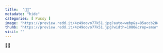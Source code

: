 ```yaml
---
title:  "🥵🤤"
metadate: "hide"
categories: [ Pussy ]
image: "https://preview.redd.it/4z49oovo77k51.jpg?auto=webp&s=85accb28c88e6c34db7e905723432530581030ee"
thumb: "https://preview.redd.it/4z49oovo77k51.jpg?width=1080&crop=smart&auto=webp&s=dc21dca95e7cf1c31349c13723d25b685c192dd4"
visit: ""
---
```

🥵🤤
